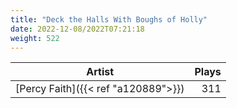 ```yaml
---
title: "Deck the Halls With Boughs of Holly"
date: 2022-12-08/2022T07:21:18
weight: 522
---
```




 Artist | Plays 
----- | -----:
[Percy Faith]({{< ref "a120889">}}) | 311
